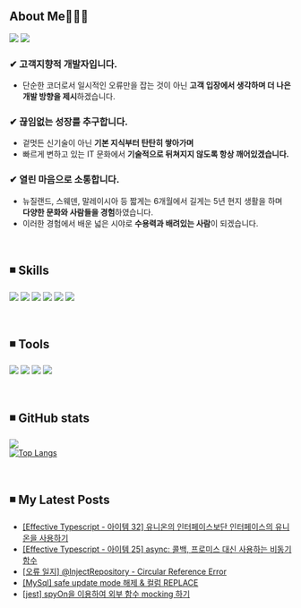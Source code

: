 
<!-- ## 경험에서 나오는 배움을 추구하는 윤송입니다. <br> -->

## About Me🤸🏻‍♀️

  <a href="https://velog.io/@ysong0504" target="_blank"><img src="https://img.shields.io/badge/Blog-3DDC84?style=flat-square&logo=heart&logoColor=red"/></a>  <!-- 벨로그 -->
  <img src="https://img.shields.io/badge/ysong0504@gmail.com-EA4335?style=flat-square&logo=Gmail&logoColor=white"/></a> <!-- 지메일 -->

### ✔ 고객지향적 개발자입니다.
- 단순한 코더로서 일시적인 오류만을 잡는 것이 아닌 **고객 입장에서 생각하며 더 나은 개발 방향을 제시**하겠습니다.
 
### ✔ 끊임없는 성장를 추구합니다.
- 겉멋든 신기술이 아닌 **기본 지식부터 탄탄히 쌓아가며**
- 빠르게 변하고 있는 IT 문화에서 **기술적으로 뒤쳐지지 않도록 항상 깨어있겠습니다.**

### ✔ 열린 마음으로 소통합니다.
- 뉴질랜드, 스웨덴, 말레이시아 등 짧게는 6개월에서 길게는 5년 현지 생활을 하며 **다양한 문화와 사람들을 경험**하였습니다.
- 이러한 경험에서 배운 넓은 시야로 **수용력과 배려있는 사람**이 되겠습니다.

<br>

## ◾ Skills <br>
  <img src="https://img.shields.io/badge/Node.js-339933?style=flat-square&logo=Node.js&logoColor=white"/></a> <!-- node.js -->
  <img src="https://img.shields.io/badge/JavaScript-F7DF1E?style=flat-square&logo=JavaScript&logoColor=white"/></a> <!-- js -->
  <img src="https://img.shields.io/badge/TypeScript-3178C6?style=flat-square&logo=TypeScript&logoColor=white"/></a> <!-- ts -->
  <img src="https://img.shields.io/badge/Python-3776AB?style=flat-square&logo=Python&logoColor=white"/></a> <!-- python -->
  <img src="https://img.shields.io/badge/AWS-232F3E?style=flat-square&logo=Amazon AWS&logoColor=white"/></a> <!-- aws -->
  <img src="https://img.shields.io/badge/MongoDB-47A248?style=flat-square&logo=MongoDB&logoColor=white"/></a> <!-- mongodb -->

<br>
 
## ◾ Tools
  <img src="https://img.shields.io/badge/Notion-000000?style=flat-square&logo=Notion&logoColor=white"/></a> <!-- Notion -->
  <img src="https://img.shields.io/badge/Slack-4A154B?style=flat-square&logo=Slack&logoColor=white"/></a> <!-- slack -->
  <img src="https://img.shields.io/badge/VSCode-007ACC?style=flat-square&logo=Visual Studio Code&logoColor=white"/></a> <!-- vscode -->
  <img src="https://img.shields.io/badge/Git-F05032?style=flat-square&logo=Git&logoColor=white"/></a> <!-- git -->

<br>

## ◾ GitHub stats 
![](https://github-readme-stats.vercel.app/api?username=ysong0504&show_icons=true&theme=buefy) <br>
[![Top Langs](https://github-readme-stats.vercel.app/api/top-langs/?username=ysong0504&layout=compact)](https://github.com/anuraghazra/github-readme-stats)

<br>

## ◾ My Latest Posts
<!-- BLOG-POST-LIST:START -->
- [[Effective Typescript - 아이템 32] 유니온의 인터페이스보단 인터페이스의 유니온을 사용하기](https://velog.io/@ysong0504/Effective-Typescript-%EC%95%84%EC%9D%B4%ED%85%9C-32-%EC%9C%A0%EB%8B%88%EC%98%A8%EC%9D%98-%EC%9D%B8%ED%84%B0%ED%8E%98%EC%9D%B4%EC%8A%A4%EB%B3%B4%EB%8B%A8-%EC%9D%B8%ED%84%B0%ED%8E%98%EC%9D%B4%EC%8A%A4%EC%9D%98-%EC%9C%A0%EB%8B%88%EC%98%A8%EC%9D%84-%EC%82%AC%EC%9A%A9%ED%95%98%EA%B8%B0)
- [[Effective Typescript - 아이템 25] async: 콜백, 프로미스 대신 사용하는 비동기 함수](https://velog.io/@ysong0504/Effective-Typescript-%EC%95%84%EC%9D%B4%ED%85%9C-25-async-%EC%BD%9C%EB%B0%B1-%ED%94%84%EB%A1%9C%EB%AF%B8%EC%8A%A4-%EB%8C%80%EC%8B%A0-%EC%82%AC%EC%9A%A9%ED%95%A0-%EC%88%98-%EC%9E%88%EB%8A%94-%EB%B9%84%EB%8F%99%EA%B8%B0-%ED%95%A8%EC%88%98)
- [[오류 일지] @InjectRepository - Circular Reference Error](https://velog.io/@ysong0504/%EC%98%A4%EB%A5%98-%EC%9D%BC%EC%A7%80-InjectRepository-Circular-Reference-Error)
- [[MySql] safe update mode 해제 &amp; 컬럼 REPLACE](https://velog.io/@ysong0504/MySql-safe-update-mode-%ED%95%B4%EC%A0%9C-%EC%BB%AC%EB%9F%BC-REPLACE)
- [[jest] spyOn을 이용하여 외부 함수 mocking 하기](https://velog.io/@ysong0504/jest-spyOn%EC%9D%84-%EC%9D%B4%EC%9A%A9%ED%95%98%EC%97%AC-%EC%99%B8%EB%B6%80-%ED%95%A8%EC%88%98-mocking-%ED%95%98%EA%B8%B0)
<!-- BLOG-POST-LIST:END -->





<!---
ysong0504/ysong0504 is a ✨ special ✨ repository because its `README.md` (this file) appears on your GitHub profile.
You can click the Preview link to take a look at your changes.
- 📫 How to reach me ...
--->
